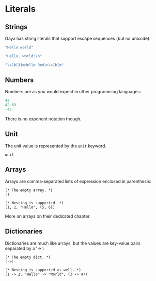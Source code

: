 # Literals

## Strings

Gaya has string literals that support escape sequences (but no unicode):

```ocaml
"Hello world"

"Hello, world!\n"

"\x1b[31mHello Red\n\x1b[m"
```

## Numbers

Numbers are as you would expect in other programming languages:

```ocaml
42
42.69
-42
```

There is no exponent notation though.

## Unit

The unit value is represented by the `unit` keyword.

```
unit
```

## Arrays

Arrays are comma-separated lists of expression enclosed in parenthesis:

```
(* The empty array. *)
()

(* Nesting is supported. *)
(1, 2, "Hello", (5, 6))
```

More on arrays on their dedicated chapter.

## Dictionaries

Dictionaries are much like arrays, but the values are key-value pairs separated
by a '->':

```
(* The empty dict. *)
(->)

(* Nesting is supported as well. *)
(1 -> 2, "Hello" -> "World", (3 -> 4))
```
